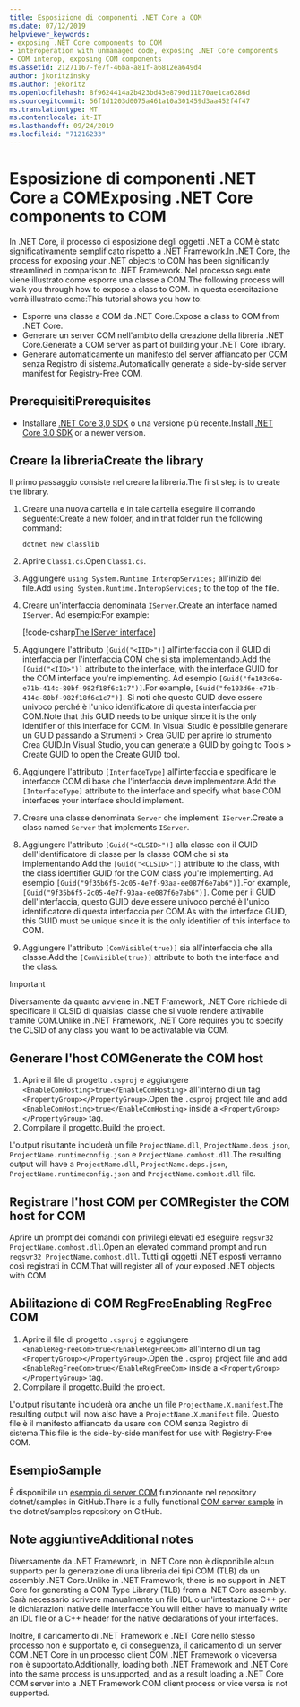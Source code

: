 ```yaml
---
title: Esposizione di componenti .NET Core a COM
ms.date: 07/12/2019
helpviewer_keywords:
- exposing .NET Core components to COM
- interoperation with unmanaged code, exposing .NET Core components
- COM interop, exposing COM components
ms.assetid: 21271167-fe7f-46ba-a81f-a6812ea649d4
author: jkoritzinsky
ms.author: jekoritz
ms.openlocfilehash: 8f9624414a2b423bd43e8790d11b70ae1ca6286d
ms.sourcegitcommit: 56f1d1203d0075a461a10a301459d3aa452f4f47
ms.translationtype: MT
ms.contentlocale: it-IT
ms.lasthandoff: 09/24/2019
ms.locfileid: "71216233"
---
```

# <a name="exposing-net-core-components-to-com"></a><span data-ttu-id="259e6-102">Esposizione di componenti .NET Core a COM</span><span class="sxs-lookup"><span data-stu-id="259e6-102">Exposing .NET Core components to COM</span></span>

<span data-ttu-id="259e6-103">In .NET Core, il processo di esposizione degli oggetti .NET a COM è stato significativamente semplificato rispetto a .NET Framework.</span><span class="sxs-lookup"><span data-stu-id="259e6-103">In .NET Core, the process for exposing your .NET objects to COM has been significantly streamlined in comparison to .NET Framework.</span></span> <span data-ttu-id="259e6-104">Nel processo seguente viene illustrato come esporre una classe a COM.</span><span class="sxs-lookup"><span data-stu-id="259e6-104">The following process will walk you through how to expose a class to COM.</span></span> <span data-ttu-id="259e6-105">In questa esercitazione verrà illustrato come:</span><span class="sxs-lookup"><span data-stu-id="259e6-105">This tutorial shows you how to:</span></span>

- <span data-ttu-id="259e6-106">Esporre una classe a COM da .NET Core.</span><span class="sxs-lookup"><span data-stu-id="259e6-106">Expose a class to COM from .NET Core.</span></span>
- <span data-ttu-id="259e6-107">Generare un server COM nell'ambito della creazione della libreria .NET Core.</span><span class="sxs-lookup"><span data-stu-id="259e6-107">Generate a COM server as part of building your .NET Core library.</span></span>
- <span data-ttu-id="259e6-108">Generare automaticamente un manifesto del server affiancato per COM senza Registro di sistema.</span><span class="sxs-lookup"><span data-stu-id="259e6-108">Automatically generate a side-by-side server manifest for Registry-Free COM.</span></span>

## <a name="prerequisites"></a><span data-ttu-id="259e6-109">Prerequisiti</span><span class="sxs-lookup"><span data-stu-id="259e6-109">Prerequisites</span></span>

- <span data-ttu-id="259e6-110">Installare [.NET Core 3,0 SDK](https://dotnet.microsoft.com/download) o una versione più recente.</span><span class="sxs-lookup"><span data-stu-id="259e6-110">Install [.NET Core 3.0 SDK](https://dotnet.microsoft.com/download) or a newer version.</span></span>

## <a name="create-the-library"></a><span data-ttu-id="259e6-111">Creare la libreria</span><span class="sxs-lookup"><span data-stu-id="259e6-111">Create the library</span></span>

<span data-ttu-id="259e6-112">Il primo passaggio consiste nel creare la libreria.</span><span class="sxs-lookup"><span data-stu-id="259e6-112">The first step is to create the library.</span></span>

1. <span data-ttu-id="259e6-113">Creare una nuova cartella e in tale cartella eseguire il comando seguente:</span><span class="sxs-lookup"><span data-stu-id="259e6-113">Create a new folder, and in that folder run the following command:</span></span>
    
    ```dotnetcli
    dotnet new classlib
    ```

2. <span data-ttu-id="259e6-114">Aprire `Class1.cs`.</span><span class="sxs-lookup"><span data-stu-id="259e6-114">Open `Class1.cs`.</span></span>
3. <span data-ttu-id="259e6-115">Aggiungere `using System.Runtime.InteropServices;` all'inizio del file.</span><span class="sxs-lookup"><span data-stu-id="259e6-115">Add `using System.Runtime.InteropServices;` to the top of the file.</span></span>
4. <span data-ttu-id="259e6-116">Creare un'interfaccia denominata `IServer`.</span><span class="sxs-lookup"><span data-stu-id="259e6-116">Create an interface named `IServer`.</span></span> <span data-ttu-id="259e6-117">Ad esempio:</span><span class="sxs-lookup"><span data-stu-id="259e6-117">For example:</span></span>

   [!code-csharp[The IServer interface](~/samples/core/extensions/COMServerDemo/COMContract/IServer.cs)]

5. <span data-ttu-id="259e6-118">Aggiungere l'attributo `[Guid("<IID>")]` all'interfaccia con il GUID di interfaccia per l'interfaccia COM che si sta implementando.</span><span class="sxs-lookup"><span data-stu-id="259e6-118">Add the `[Guid("<IID>")]` attribute to the interface, with the interface GUID for the COM interface you're implementing.</span></span> <span data-ttu-id="259e6-119">Ad esempio `[Guid("fe103d6e-e71b-414c-80bf-982f18f6c1c7")]`.</span><span class="sxs-lookup"><span data-stu-id="259e6-119">For example, `[Guid("fe103d6e-e71b-414c-80bf-982f18f6c1c7")]`.</span></span> <span data-ttu-id="259e6-120">Si noti che questo GUID deve essere univoco perché è l'unico identificatore di questa interfaccia per COM.</span><span class="sxs-lookup"><span data-stu-id="259e6-120">Note that this GUID needs to be unique since it is the only identifier of this interface for COM.</span></span> <span data-ttu-id="259e6-121">In Visual Studio è possibile generare un GUID passando a Strumenti > Crea GUID per aprire lo strumento Crea GUID.</span><span class="sxs-lookup"><span data-stu-id="259e6-121">In Visual Studio, you can generate a GUID by going to Tools > Create GUID to open the Create GUID tool.</span></span>
6. <span data-ttu-id="259e6-122">Aggiungere l'attributo `[InterfaceType]` all'interfaccia e specificare le interfacce COM di base che l'interfaccia deve implementare.</span><span class="sxs-lookup"><span data-stu-id="259e6-122">Add the `[InterfaceType]` attribute to the interface and specify what base COM interfaces your interface should implement.</span></span>
7. <span data-ttu-id="259e6-123">Creare una classe denominata `Server` che implementi `IServer`.</span><span class="sxs-lookup"><span data-stu-id="259e6-123">Create a class named `Server` that implements `IServer`.</span></span>
8. <span data-ttu-id="259e6-124">Aggiungere l'attributo `[Guid("<CLSID>")]` alla classe con il GUID dell'identificatore di classe per la classe COM che si sta implementando.</span><span class="sxs-lookup"><span data-stu-id="259e6-124">Add the `[Guid("<CLSID>")]` attribute to the class, with the class identifier GUID for the COM class you're implementing.</span></span> <span data-ttu-id="259e6-125">Ad esempio `[Guid("9f35b6f5-2c05-4e7f-93aa-ee087f6e7ab6")]`.</span><span class="sxs-lookup"><span data-stu-id="259e6-125">For example, `[Guid("9f35b6f5-2c05-4e7f-93aa-ee087f6e7ab6")]`.</span></span> <span data-ttu-id="259e6-126">Come per il GUID dell'interfaccia, questo GUID deve essere univoco perché è l'unico identificatore di questa interfaccia per COM.</span><span class="sxs-lookup"><span data-stu-id="259e6-126">As with the interface GUID, this GUID must be unique since it is the only identifier of this interface to COM.</span></span>
9. <span data-ttu-id="259e6-127">Aggiungere l'attributo `[ComVisible(true)]` sia all'interfaccia che alla classe.</span><span class="sxs-lookup"><span data-stu-id="259e6-127">Add the `[ComVisible(true)]` attribute to both the interface and the class.</span></span>

> [!IMPORTANT]
> <span data-ttu-id="259e6-128">Diversamente da quanto avviene in .NET Framework, .NET Core richiede di specificare il CLSID di qualsiasi classe che si vuole rendere attivabile tramite COM.</span><span class="sxs-lookup"><span data-stu-id="259e6-128">Unlike in .NET Framework, .NET Core requires you to specify the CLSID of any class you want to be activatable via COM.</span></span>

## <a name="generate-the-com-host"></a><span data-ttu-id="259e6-129">Generare l'host COM</span><span class="sxs-lookup"><span data-stu-id="259e6-129">Generate the COM host</span></span>

1. <span data-ttu-id="259e6-130">Aprire il file di progetto `.csproj` e aggiungere `<EnableComHosting>true</EnableComHosting>` all'interno di un tag `<PropertyGroup></PropertyGroup>`.</span><span class="sxs-lookup"><span data-stu-id="259e6-130">Open the `.csproj` project file and add `<EnableComHosting>true</EnableComHosting>` inside a `<PropertyGroup></PropertyGroup>` tag.</span></span>
2. <span data-ttu-id="259e6-131">Compilare il progetto.</span><span class="sxs-lookup"><span data-stu-id="259e6-131">Build the project.</span></span>

<span data-ttu-id="259e6-132">L'output risultante includerà un file `ProjectName.dll`, `ProjectName.deps.json`, `ProjectName.runtimeconfig.json` e `ProjectName.comhost.dll`.</span><span class="sxs-lookup"><span data-stu-id="259e6-132">The resulting output will have a `ProjectName.dll`, `ProjectName.deps.json`, `ProjectName.runtimeconfig.json` and `ProjectName.comhost.dll` file.</span></span>

## <a name="register-the-com-host-for-com"></a><span data-ttu-id="259e6-133">Registrare l'host COM per COM</span><span class="sxs-lookup"><span data-stu-id="259e6-133">Register the COM host for COM</span></span>

<span data-ttu-id="259e6-134">Aprire un prompt dei comandi con privilegi elevati ed eseguire `regsvr32 ProjectName.comhost.dll`.</span><span class="sxs-lookup"><span data-stu-id="259e6-134">Open an elevated command prompt and run `regsvr32 ProjectName.comhost.dll`.</span></span> <span data-ttu-id="259e6-135">Tutti gli oggetti .NET esposti verranno così registrati in COM.</span><span class="sxs-lookup"><span data-stu-id="259e6-135">That will register all of your exposed .NET objects with COM.</span></span>

## <a name="enabling-regfree-com"></a><span data-ttu-id="259e6-136">Abilitazione di COM RegFree</span><span class="sxs-lookup"><span data-stu-id="259e6-136">Enabling RegFree COM</span></span>

1. <span data-ttu-id="259e6-137">Aprire il file di progetto `.csproj` e aggiungere `<EnableRegFreeCom>true</EnableRegFreeCom>` all'interno di un tag `<PropertyGroup></PropertyGroup>`.</span><span class="sxs-lookup"><span data-stu-id="259e6-137">Open the `.csproj` project file and add `<EnableRegFreeCom>true</EnableRegFreeCom>` inside a `<PropertyGroup></PropertyGroup>` tag.</span></span>
2. <span data-ttu-id="259e6-138">Compilare il progetto.</span><span class="sxs-lookup"><span data-stu-id="259e6-138">Build the project.</span></span>

<span data-ttu-id="259e6-139">L'output risultante includerà ora anche un file `ProjectName.X.manifest`.</span><span class="sxs-lookup"><span data-stu-id="259e6-139">The resulting output will now also have a `ProjectName.X.manifest` file.</span></span> <span data-ttu-id="259e6-140">Questo file è il manifesto affiancato da usare con COM senza Registro di sistema.</span><span class="sxs-lookup"><span data-stu-id="259e6-140">This file is the side-by-side manifest for use with Registry-Free COM.</span></span>

## <a name="sample"></a><span data-ttu-id="259e6-141">Esempio</span><span class="sxs-lookup"><span data-stu-id="259e6-141">Sample</span></span>

<span data-ttu-id="259e6-142">È disponibile un [esempio di server COM](https://github.com/dotnet/samples/tree/master/core/extensions/COMServerDemo) funzionante nel repository dotnet/samples in GitHub.</span><span class="sxs-lookup"><span data-stu-id="259e6-142">There is a fully functional [COM server sample](https://github.com/dotnet/samples/tree/master/core/extensions/COMServerDemo) in the dotnet/samples repository on GitHub.</span></span>

## <a name="additional-notes"></a><span data-ttu-id="259e6-143">Note aggiuntive</span><span class="sxs-lookup"><span data-stu-id="259e6-143">Additional notes</span></span>

<span data-ttu-id="259e6-144">Diversamente da .NET Framework, in .NET Core non è disponibile alcun supporto per la generazione di una libreria dei tipi COM (TLB) da un assembly .NET Core.</span><span class="sxs-lookup"><span data-stu-id="259e6-144">Unlike in .NET Framework, there is no support in .NET Core for generating a COM Type Library (TLB) from a .NET Core assembly.</span></span> <span data-ttu-id="259e6-145">Sarà necessario scrivere manualmente un file IDL o un'intestazione C++ per le dichiarazioni native delle interfacce.</span><span class="sxs-lookup"><span data-stu-id="259e6-145">You will either have to manually write an IDL file or a C++ header for the native declarations of your interfaces.</span></span>

<span data-ttu-id="259e6-146">Inoltre, il caricamento di .NET Framework e .NET Core nello stesso processo non è supportato e, di conseguenza, il caricamento di un server COM .NET Core in un processo client COM .NET Framework o viceversa non è supportato.</span><span class="sxs-lookup"><span data-stu-id="259e6-146">Additionally, loading both .NET Framework and .NET Core into the same process is unsupported, and as a result loading a .NET Core COM server into a .NET Framework COM client process or vice versa is not supported.</span></span>
